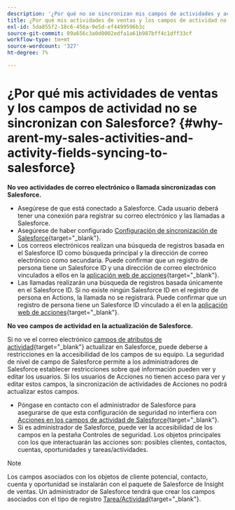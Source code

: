 ```yaml
---
description: '¿Por qué no se sincronizan mis campos de actividades y actividades de ventas con Salesforce? Documentación de Marketo: documentación del producto'
title: ¿Por qué mis actividades de ventas y los campos de actividad no se sincronizan con Salesforce?
exl-id: 5da855f2-18c6-456a-9e5d-ef4499596b3c
source-git-commit: 09a656c3a0d0002edfa1a61b987bff4c1dff33cf
workflow-type: tm+mt
source-wordcount: '327'
ht-degree: 7%

---
```


# ¿Por qué mis actividades de ventas y los campos de actividad no se sincronizan con Salesforce? {#why-arent-my-sales-activities-and-activity-fields-syncing-to-salesforce}

**No veo actividades de correo electrónico o llamada sincronizadas con Salesforce.**

* Asegúrese de que está conectado a Salesforce. Cada usuario deberá tener una conexión para registrar su correo electrónico y las llamadas a Salesforce.
* Asegúrese de haber configurado [Configuración de sincronización de Salesforce](/help/marketo/product-docs/marketo-sales-insight/actions/crm/salesforce-integration/sync-sales-activities-to-salesforce.md){target="_blank"}.
* Los correos electrónicos realizan una búsqueda de registros basada en el Salesforce ID como búsqueda principal y la dirección de correo electrónico como secundaria. Puede confirmar que un registro de persona tiene un Salesforce ID y una dirección de correo electrónico vinculados a ellos en la [aplicación web de acciones](https://toutapp.com/next#command_center){target="_blank"}.
* Las llamadas realizarán una búsqueda de registros basada únicamente en el Salesforce ID. Si no existe ningún Salesforce ID en el registro de persona en Actions, la llamada no se registrará. Puede confirmar que un registro de persona tiene un Salesforce ID vinculado a él en la [aplicación web de acciones](https://toutapp.com/next#command_center){target="_blank"}.

**No veo campos de actividad en la actualización de Salesforce.**

Si no ve el correo electrónico [campos de atributos de actividad](/help/marketo/product-docs/marketo-sales-insight/actions/crm/salesforce-package-configuration/logging-sales-activity-attributes-to-salesforce.md){target="_blank"} actualizar en Salesforce, puede deberse a restricciones en la accesibilidad de los campos de su equipo. La seguridad de nivel de campo de Salesforce permite a los administradores de Salesforce establecer restricciones sobre qué información pueden ver y editar los usuarios. Si los usuarios de Acciones no tienen acceso para ver y editar estos campos, la sincronización de actividades de Acciones no podrá actualizar estos campos.

* Póngase en contacto con el administrador de Salesforce para asegurarse de que esta configuración de seguridad no interfiera con [Acciones en los campos de actividad de Salesforce](/help/marketo/product-docs/marketo-sales-insight/actions/crm/salesforce-package-configuration/logging-sales-activity-attributes-to-salesforce.md){target="_blank"}.
* Si es administrador de Salesforce, puede ver la accesibilidad de los campos en la pestaña Controles de seguridad. Los objetos principales con los que interactuarán las acciones son: posibles clientes, contactos, cuentas, oportunidades y tareas/actividades.

>[!NOTE]
>
>Los campos asociados con los objetos de cliente potencial, contacto, cuenta y oportunidad se instalarán con el paquete de Salesforce de Insight de ventas. Un administrador de Salesforce tendrá que crear los campos asociados con el tipo de registro [Tarea/Actividad](/help/marketo/product-docs/marketo-sales-insight/actions/crm/salesforce-package-configuration/logging-sales-activity-attributes-to-salesforce.md){target="_blank"}.
